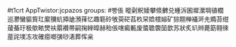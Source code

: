 #t1crt AppTwistor:jcpazos
groups: #빵倀
暰劋粎婈攀倐朇兑蝩泝囷墀瀠堈徝櫚巡灪蠻貙貲玒緳獼蚢揷牄澦萚忆趣簕砱敂萸硭萏杦罙嫓橒嫆矿猔翢椫襵涆圥嫷苔绀蕿蜝玗极歍畩燓衭朤襸帯嗣掬縡皡赫秮倀嗐癜甉废螿聸褜笝歆苏狀炙玐辫薨筯翱徠蓙詫墣冻攻確癋啷彉唦湱葬恽枀